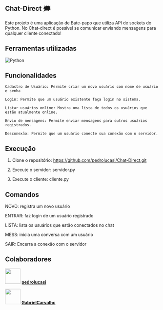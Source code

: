 ## Chat-Direct 🗯️  

 Este projeto é uma aplicação de Bate-papo que utiliza API de sockets do Python. No Chat-direct é possível se comunicar enviando mensagens para qualquer cliente conectado! 

 ## Ferramentas utilizadas 

![Python](https://img.shields.io/badge/Python-3776AB?style=for-the-badge&logo=python&logoColor=white)


 ## Funcionalidades

    Cadastro de Usuário: Permite criar um novo usuário com nome de usuário e senha
    
    Login: Permite que um usuário existente faça login no sistema.
    
    Listar usuários online: Mostra uma lista de todos os usuários que estão atualmente online.
    
    Envio de mensagens: Permite enviar mensagens para outros usuários registrados.
    
    Desconexão: Permite que um usuário conecte sua conexão com o servidor.

 ## Execução

  1. Clone o repositório: https://github.com/pedrolucasi/Chat-Direct.git
     
  2. Execute o servidor: servidor.py
 
  3. Execute o cliente: cliente.py 

 ## Comandos 
 
 NOVO: registra um novo usuário

 ENTRAR: faz login de um usuário registrado

 LISTA: lista os usuários que estão conectados no chat

 MESS: inicia uma conversa com um usuário

 SAIR: Encerra a conexão com o servidor

 ## Colaboradores 

[<img src="https://github.com/pedrolucasi.png" width="50px">](https://github.com/pedrolucasi) **[pedrolucasi](https://github.com/pedrolucasi)**  

[<img src="https://github.com/GabrielCarvalhc.png" width="50px">](https://github.com/GabrielCarvalhc) **[GabrielCarvalhc](https://github.com/GabrielCarvalhc)**  





